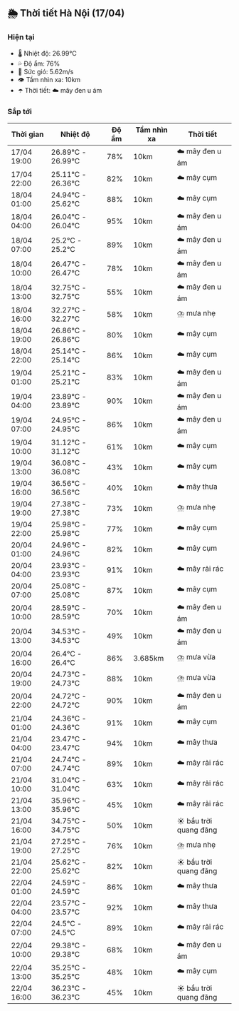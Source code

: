 ## 🌦️ Thời tiết Hà Nội (17/04)

### Hiện tại

- 🌡️ Nhiệt độ: 26.99℃
- 💦 Độ ẩm: 76%
- 💨 Sức gió: 5.62m/s
- 👁️ Tầm nhìn xa: 10km
- ☂️ Thời tiết: ☁️ mây đen u ám

### Sắp tới

| Thời gian | Nhiệt độ | Độ ẩm | Tầm nhìn xa | Thời tiết |
| --- | --- | --- | --- | --- |
| 17/04 19:00 | 26.89℃ - 26.99℃ | 78% | 10km | ☁️ mây đen u ám |
| 17/04 22:00 | 25.11℃ - 26.36℃ | 82% | 10km | ☁️ mây cụm |
| 18/04 01:00 | 24.94℃ - 25.62℃ | 88% | 10km | ☁️ mây cụm |
| 18/04 04:00 | 26.04℃ - 26.04℃ | 95% | 10km | ☁️ mây đen u ám |
| 18/04 07:00 | 25.2℃ - 25.2℃ | 89% | 10km | ☁️ mây đen u ám |
| 18/04 10:00 | 26.47℃ - 26.47℃ | 78% | 10km | ☁️ mây đen u ám |
| 18/04 13:00 | 32.75℃ - 32.75℃ | 55% | 10km | ☁️ mây đen u ám |
| 18/04 16:00 | 32.27℃ - 32.27℃ | 58% | 10km | ⛈️ mưa nhẹ |
| 18/04 19:00 | 26.86℃ - 26.86℃ | 80% | 10km | ☁️ mây cụm |
| 18/04 22:00 | 25.14℃ - 25.14℃ | 86% | 10km | ☁️ mây cụm |
| 19/04 01:00 | 25.21℃ - 25.21℃ | 83% | 10km | ☁️ mây đen u ám |
| 19/04 04:00 | 23.89℃ - 23.89℃ | 90% | 10km | ☁️ mây đen u ám |
| 19/04 07:00 | 24.95℃ - 24.95℃ | 86% | 10km | ☁️ mây đen u ám |
| 19/04 10:00 | 31.12℃ - 31.12℃ | 61% | 10km | ☁️ mây cụm |
| 19/04 13:00 | 36.08℃ - 36.08℃ | 43% | 10km | ☁️ mây cụm |
| 19/04 16:00 | 36.56℃ - 36.56℃ | 40% | 10km | ☁️ mây thưa |
| 19/04 19:00 | 27.38℃ - 27.38℃ | 73% | 10km | ⛈️ mưa nhẹ |
| 19/04 22:00 | 25.98℃ - 25.98℃ | 77% | 10km | ☁️ mây cụm |
| 20/04 01:00 | 24.96℃ - 24.96℃ | 82% | 10km | ☁️ mây cụm |
| 20/04 04:00 | 23.93℃ - 23.93℃ | 91% | 10km | ☁️ mây rải rác |
| 20/04 07:00 | 25.08℃ - 25.08℃ | 87% | 10km | ☁️ mây cụm |
| 20/04 10:00 | 28.59℃ - 28.59℃ | 70% | 10km | ☁️ mây đen u ám |
| 20/04 13:00 | 34.53℃ - 34.53℃ | 49% | 10km | ☁️ mây đen u ám |
| 20/04 16:00 | 26.4℃ - 26.4℃ | 86% | 3.685km | ⛈️ mưa vừa |
| 20/04 19:00 | 24.73℃ - 24.73℃ | 88% | 10km | ⛈️ mưa vừa |
| 20/04 22:00 | 24.72℃ - 24.72℃ | 90% | 10km | ☁️ mây đen u ám |
| 21/04 01:00 | 24.36℃ - 24.36℃ | 91% | 10km | ☁️ mây cụm |
| 21/04 04:00 | 23.47℃ - 23.47℃ | 94% | 10km | ☁️ mây thưa |
| 21/04 07:00 | 24.74℃ - 24.74℃ | 89% | 10km | ☁️ mây rải rác |
| 21/04 10:00 | 31.04℃ - 31.04℃ | 63% | 10km | ☁️ mây rải rác |
| 21/04 13:00 | 35.96℃ - 35.96℃ | 45% | 10km | ☁️ mây rải rác |
| 21/04 16:00 | 34.75℃ - 34.75℃ | 50% | 10km | ☀️ bầu trời quang đãng |
| 21/04 19:00 | 27.25℃ - 27.25℃ | 76% | 10km | ⛈️ mưa nhẹ |
| 21/04 22:00 | 25.62℃ - 25.62℃ | 82% | 10km | ☀️ bầu trời quang đãng |
| 22/04 01:00 | 24.59℃ - 24.59℃ | 86% | 10km | ☁️ mây thưa |
| 22/04 04:00 | 23.57℃ - 23.57℃ | 92% | 10km | ☁️ mây thưa |
| 22/04 07:00 | 24.5℃ - 24.5℃ | 89% | 10km | ☁️ mây rải rác |
| 22/04 10:00 | 29.38℃ - 29.38℃ | 68% | 10km | ☁️ mây đen u ám |
| 22/04 13:00 | 35.25℃ - 35.25℃ | 48% | 10km | ☁️ mây cụm |
| 22/04 16:00 | 36.23℃ - 36.23℃ | 45% | 10km | ☀️ bầu trời quang đãng |

